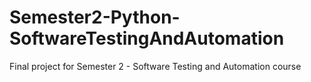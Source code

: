 # Semester2-Python-SoftwareTestingAndAutomation
Final project for Semester 2 - Software Testing and Automation course 
